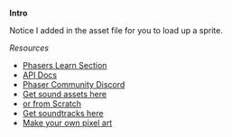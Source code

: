 **Intro**

Notice I added in the asset file for you to load up a sprite.

*Resources*

- [Phasers Learn Section](http://phaser.io/learn)
- [API Docs](https://newdocs.phaser.io/docs/3.55.2)
- [Phaser Community Discord](https://phaser.io/community/discord)
- [Get sound assets here](https://soundbible.com/)
- [or from Scratch](https://scratch.mit.edu/projects/editor/)
- [Get soundtracks here](https://www.bensound.com/)
- [Make your own pixel art](https://www.piskelapp.com/)